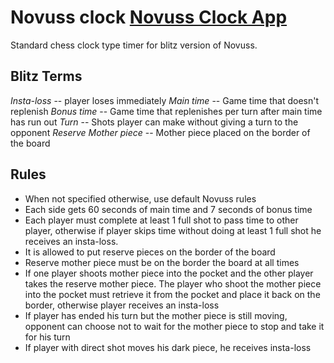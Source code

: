 # Novuss clock [Novuss Clock App](https://ralfs-gutmanis.github.io/novuss-clock/#/)

Standard chess clock type timer for blitz version of Novuss.

## Blitz Terms

*Insta-loss* -- player loses immediately
*Main time* -- Game time that doesn't replenish
*Bonus time* -- Game time that replenishes per turn after main time has run out
*Turn* -- Shots player can make without giving a turn to the opponent
*Reserve Mother piece* -- Mother piece placed on the border of the board

## Rules

* When not specified otherwise, use default Novuss rules
* Each side gets 60 seconds of main time and 7 seconds of bonus time
* Each player must complete at least 1 full shot to pass time to other player, otherwise if player skips time without doing at least 1 full shot he receives an insta-loss.
* It is allowed to put reserve pieces on the border of the board
* Reserve mother piece must be on the border the board at all times
* If one player shoots mother piece into the pocket and the other player takes the reserve mother piece. The player who shoot the mother piece into the pocket must retrieve it from the pocket and place it back on the border, otherwise player receives an insta-loss
* If player has ended his turn but the mother piece is still moving, opponent can choose not to wait for the mother piece to stop and take it for his turn
* If player with direct shot moves his dark piece, he receives insta-loss
